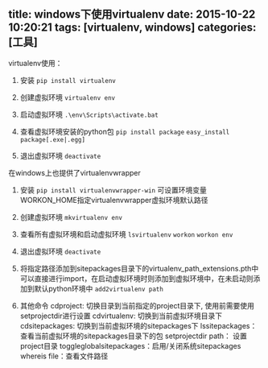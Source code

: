 title: windows下使用virtualenv
date: 2015-10-22 10:20:21
tags: [virtualenv, windows]
categories: [工具]
---

virtualenv使用：
1. 安装
    `pip install virtualenv`

2. 创建虚拟环境
    `virtualenv env`

3. 启动虚拟环境
    `.\env\Scripts\activate.bat`

4. 查看虚拟环境安装的python包
    `pip install package`
    `easy_install package[.exe|.egg]`

5. 退出虚拟环境
    `deactivate`


在windows上也提供了virtualenvwrapper
1. 安装
    `pip install virtualenvwrapper-win`
    可设置环境变量WORKON_HOME指定virtualenvwrapper虚拟环境默认路径

2. 创建虚拟环境
    `mkvirtualenv env`

3. 查看所有虚拟环境和启动虚拟环境
    `lsvirtualenv`
    `workon`
    `workon env`

4. 退出虚拟环境
    `deactivate`

5. 将指定路径添加到sitepackages目录下的virtualenv_path_extensions.pth中可以直接进行import，在启动虚拟环境时则添加到虚拟环境中，在未启动则添加到默认python环境中
    `add2virtualenv path`

6. 其他命令
    cdproject: 切换目录到当前指定的project目录下, 使用前需要使用setprojectdir进行设置
    cdvirtualenv: 切换到当前虚拟环境目录下
    cdsitepackages: 切换到当前虚拟环境的sitepackages下
    lssitepackages： 查看当前虚拟环境的sitepackages目录下的包
    setprojectdir path： 设置project目录
    toggleglobalsitepackages：启用/关闭系统sitepackages
    whereis file：查看文件路径